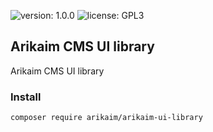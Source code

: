 
![version: 1.0.0](https://img.shields.io/github/release/arikaim/arikaim-ui-library.svg)
![license: GPL3](https://img.shields.io/badge/License-GPLv3-blue.svg)
   
## Arikaim CMS UI library
Arikaim CMS UI library

### Install
```
composer require arikaim/arikaim-ui-library
```
